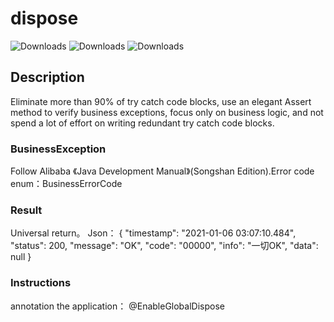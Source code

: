 # dispose
<img src="https://img.shields.io/badge/dispose-2.2.0-blue.svg" alt="Downloads">
<img src="https://img.shields.io/badge/JDK-11-green.svg" alt="Downloads">
<img src="https://img.shields.io/badge/SpringBoot-2.2.7.RELEASE-green.svg" alt="Downloads">

## Description
Eliminate more than 90% of try catch code blocks, use an elegant Assert method to verify business exceptions, 
focus only on business logic, and not spend a lot of effort on writing redundant try catch code blocks.

### BusinessException
Follow Alibaba 《Java Development Manual》(Songshan Edition).Error code enum：BusinessErrorCode
### Result
Universal return。
Json：
{
  "timestamp": "2021-01-06 03:07:10.484",
  "status": 200,
  "message": "OK",
  "code": "00000",
  "info": "一切OK",
  "data": null
}

### Instructions
annotation the application：  @EnableGlobalDispose





